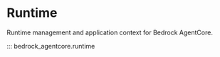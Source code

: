 # Runtime

Runtime management and application context for Bedrock AgentCore.

::: bedrock_agentcore.runtime
